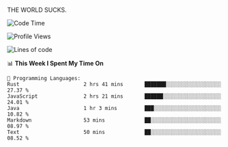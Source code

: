 THE WORLD SUCKS.

<!--START_SECTION:waka-->
![Code Time](http://img.shields.io/badge/Code%20Time-1%2C119%20hrs%2019%20mins-blue)

![Profile Views](http://img.shields.io/badge/Profile%20Views-0-blue)

![Lines of code](https://img.shields.io/badge/From%20Hello%20World%20I%27ve%20Written-1.4%20million%20lines%20of%20code-blue)

📊 **This Week I Spent My Time On** 

```text
💬 Programming Languages: 
Rust                     2 hrs 41 mins       ███████░░░░░░░░░░░░░░░░░░   27.37 % 
JavaScript               2 hrs 21 mins       ██████░░░░░░░░░░░░░░░░░░░   24.01 % 
Java                     1 hr 3 mins         ███░░░░░░░░░░░░░░░░░░░░░░   10.82 % 
Markdown                 53 mins             ██░░░░░░░░░░░░░░░░░░░░░░░   08.97 % 
Text                     50 mins             ██░░░░░░░░░░░░░░░░░░░░░░░   08.52 % 
```


<!--END_SECTION:waka-->
